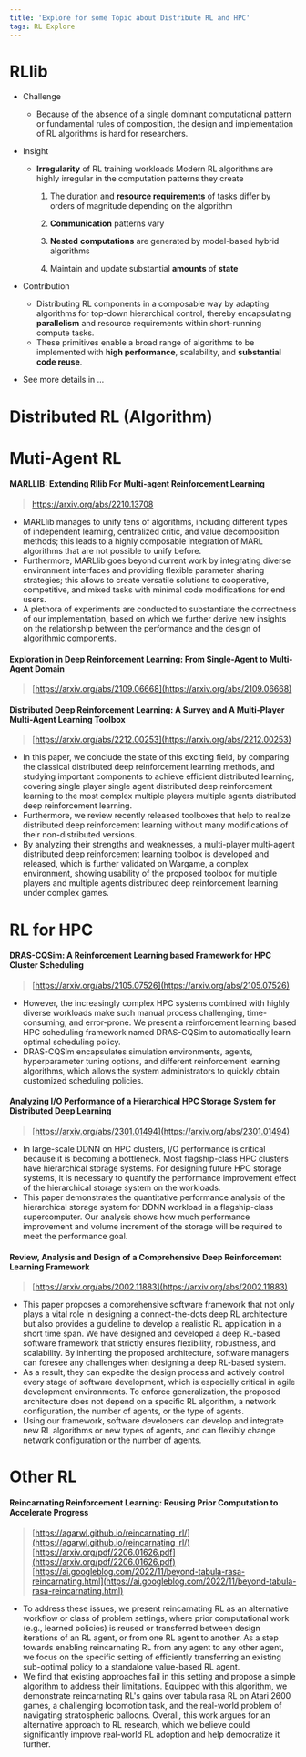 ```yaml
---
title: 'Explore for some Topic about Distribute RL and HPC'
tags: RL Explore
---
```


<!--more-->

# RLlib

- Challenge

	- Because of the absence of a single dominant computational pattern  or fundamental rules of composition, the design and implementation of RL algorithms is hard for researchers.

- Insight

	- **Irregularity** of RL training workloads Modern RL algorithms are highly irregular in the computation patterns they create

		1. The duration and **resource requirements** of tasks differ by orders of magnitude depending on the algorithm
		2. **Communication** patterns vary
		3. **Nested** **computations** are generated by model-based hybrid algorithms

		4. Maintain and update substantial **amounts** of **state**

- Contribution

	- Distributing RL components in a composable way by adapting algorithms for top-down hierarchical control, thereby encapsulating **parallelism** and resource requirements within short-running compute tasks.
	- These primitives enable a broad range of algorithms to be implemented with **high performance**, scalability, and **substantial code reuse**.

- See more details in ...




# Distributed RL (Algorithm)


# Muti-Agent RL

#### MARLLIB: Extending Rllib For Multi-agent Reinforcement Learning

> https://arxiv.org/abs/2210.13708

- MARLlib manages to unify tens of algorithms, including different types of independent learning, centralized critic, and value decomposition methods; this leads to a highly composable integration of MARL algorithms that are not possible to unify before.    
- Furthermore, MARLlib goes beyond current work by integrating diverse environment interfaces and providing flexible parameter sharing strategies;    this allows to create versatile solutions to cooperative, competitive, and mixed tasks with minimal code modifications for end users.    
- A plethora of experiments are conducted to substantiate the correctness of our implementation, based on which we further derive new insights on the relationship between the performance and the design of algorithmic components.

#### Exploration in Deep Reinforcement Learning: From Single-Agent to Multi-Agent Domain

> [https://arxiv.org/abs/2109.06668](https://arxiv.org/abs/2109.06668)

#### Distributed Deep Reinforcement Learning: A Survey and A Multi-Player Multi-Agent Learning Toolbox

> [https://arxiv.org/abs/2212.00253](https://arxiv.org/abs/2212.00253)

- In this paper, we conclude the state of this exciting field, by comparing the classical distributed deep reinforcement learning methods, and studying important components to achieve efficient distributed learning, covering single player single agent distributed deep reinforcement learning to the most complex multiple players multiple agents distributed deep reinforcement learning.   
- Furthermore, we review recently released toolboxes that help to realize distributed deep reinforcement learning without many modifications of their non-distributed versions.   
- By analyzing their strengths and weaknesses, a multi-player multi-agent distributed deep reinforcement learning toolbox is developed and released, which is further validated on Wargame, a complex environment, showing usability of the proposed toolbox for multiple players and multiple agents distributed deep reinforcement learning under complex games.  

# RL for HPC

#### DRAS-CQSim: A Reinforcement Learning based Framework for HPC Cluster Scheduling

> [https://arxiv.org/abs/2105.07526](https://arxiv.org/abs/2105.07526)

- However, the increasingly complex HPC systems combined with highly diverse workloads make such manual process challenging, time-consuming, and error-prone.  We present a reinforcement learning based HPC scheduling framework named DRAS-CQSim to automatically learn optimal scheduling policy.  
- DRAS-CQSim encapsulates simulation environments, agents, hyperparameter tuning options, and different reinforcement learning algorithms, which allows the system administrators to quickly obtain customized scheduling policies.


#### Analyzing I/O Performance of a Hierarchical HPC Storage System for Distributed Deep Learning

> [https://arxiv.org/abs/2301.01494](https://arxiv.org/abs/2301.01494)

- In large-scale DDNN on HPC clusters, I/O performance is critical because it is becoming a bottleneck.   Most flagship-class HPC clusters have hierarchical storage systems. For designing future HPC storage systems, it is necessary to quantify the performance improvement effect of the hierarchical storage system on the workloads.   
- This paper demonstrates the quantitative performance analysis of the hierarchical storage system for DDNN workload in a flagship-class supercomputer. Our analysis shows how much performance improvement and volume increment of the storage will be required to meet the performance goal.


#### Review, Analysis and Design of a Comprehensive Deep Reinforcement Learning Framework

> [https://arxiv.org/abs/2002.11883](https://arxiv.org/abs/2002.11883)

- This paper proposes a comprehensive software framework that not only plays a vital role in designing a connect-the-dots deep RL architecture but also provides a guideline to develop a realistic RL application in a short time span.   We have designed and developed a deep RL-based software framework that strictly ensures flexibility, robustness, and scalability. By inheriting the proposed architecture, software managers can foresee any challenges when designing a deep RL-based system.   
- As a result, they can expedite the design process and actively control every stage of software development, which is especially critical in agile development environments.   To enforce generalization, the proposed architecture does not depend on a specific RL algorithm, a network configuration, the number of agents, or the type of agents.   
- Using our framework, software developers can develop and integrate new RL algorithms or new types of agents, and can flexibly change network configuration or the number of agents.


# Other RL
#### Reincarnating Reinforcement Learning: Reusing Prior Computation to Accelerate Progress

> [https://agarwl.github.io/reincarnating_rl/](https://agarwl.github.io/reincarnating_rl/)
> [https://arxiv.org/pdf/2206.01626.pdf](https://arxiv.org/pdf/2206.01626.pdf)
> [https://ai.googleblog.com/2022/11/beyond-tabula-rasa-reincarnating.html](https://ai.googleblog.com/2022/11/beyond-tabula-rasa-reincarnating.html)

- To address these issues, we present reincarnating RL as an alternative workflow or class of problem settings, where prior computational work (e.g., learned policies) is reused or transferred between design iterations of an RL agent, or from one RL agent to another.   As a step towards enabling reincarnating RL from any agent to any other agent, we focus on the specific setting of efficiently transferring an existing sub-optimal policy to a standalone value-based RL agent.  
-  We find that existing approaches fail in this setting and propose a simple algorithm to address their limitations.   Equipped with this algorithm, we demonstrate reincarnating RL's gains over tabula rasa RL on Atari 2600 games, a challenging locomotion task, and the real-world problem of navigating stratospheric balloons.   Overall, this work argues for an alternative approach to RL research, which we believe could significantly improve real-world RL adoption and help democratize it further.   
